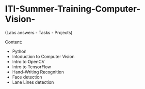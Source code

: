 # ITI-Summer-Training-Computer-Vision-
(Labs answers - Tasks - Projects)

Content:
- Python
- Intoduction to Computer Vision
- Intro to OpenCV
- Intro to TensorFlow
- Hand-Writing Recognition
- Face detection
- Lane Lines detection
